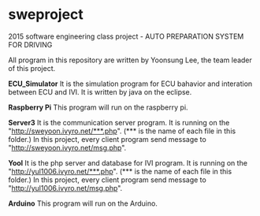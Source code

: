 # sweproject
2015 software engineering class project - AUTO PREPARATION SYSTEM FOR DRIVING

All program in this repository are written by Yoonsung Lee, the team leader of this project.

**ECU_Simulator**
It is the simulation program for ECU bahavior and interation between ECU and IVI.
It is written by java on the eclipse.

**Raspberry Pi**
This program will run on the raspberry pi.

**Server3**
It is the communication server program.
It is running on the "http://sweyoon.ivyro.net/***.php". (*** is the name of each file in this folder.)
In this project, every client program send message to "http://sweyoon.ivyro.net/msg.php".

**Yool**
It is the php server and database for IVI program.
It is running on the "http://yul1006.ivyro.net/***.php". (*** is the name of each file in this folder.)
In this project, every client program send message to "http://yul1006.ivyro.net/msg.php".

**Arduino**
This program will run on the Arduino.
